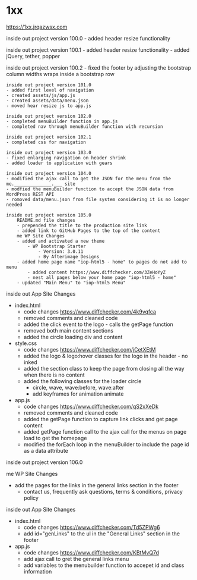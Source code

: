 # 1xx

https://1xx.jrqazwsx.com

inside out project version 100.0
	- added header resize functionality
	
inside out project version 100.1
	- added header resize functionality
	- added jQuery, tether, popper

inside out project version 100.2
	- fixed the footer by adjusting the bootstrap column widths wraps inside a bootstrap row
	
	inside out project version 101.0
	- added first level of navigation
	- created assets/js/app.js
	- created assets/data/menu.json
	- moved hear resize js to app.js
	
	inside out project version 102.0
	- completed menuBuilder function in app.js
	- completed nav through menuBuilder function with recursion
	
	inside out project version 102.1
	- completed css for navigation
	
	inside out project version 103.0
	- fixed enlarging navigation on header shrink
	- added loader to application with gears
	
	inside out project version 104.0
	- modified the ajax call to get the JSON for the menu from the me.______________.___ site
	- modfied the menuBuilder function to accept the JSON data from WordPress REST API
	- romoved data/menu.json from file system considering it is no longer needed
	
	inside out project version 105.0 
		README.md file changes 
		- prepended the title to the production site link 
		- added link to GitHub Pages to the top of the content 
		me WP Site Changes 
		- added and activated a new theme 
			- WP Bootstrap Starter 
				- Version: 3.0.11 
				- By Afterimage Designs 
		- added home page name "iop-html5 - home" to pages do not add to menu 
			- added content https://www.diffchecker.com/3ZeHoYyZ 
			- nest all pages below your home page "iop-html5 - home" 
		- updated "Main Menu" to "iop-html5 Menu"

 inside out App Site Changes
 - index.html
      - code changes https://www.diffchecker.com/4k9vqfca
      - removed comments and cleaned code
      - added the click event to the logo - calls the getPage function
      - removed both main content sections
      - added the circle loading div and content
 - style.css
      - code changes https://www.diffchecker.com/jCetXEtM
      - added the logo & logo:hover classes for the logo in the header - no inked
      - added the section class to keep the page from closing all the way when there is no content
      - added the following classes for the loader circle 
           - circle, wave, wave:before, wave:after
           - add keyframes for animation animate
 - app.js
      - code changes https://www.diffchecker.com/qS2xXeDk
      - removed comments and cleaned code
      - added the getPage function to capture link clicks and get page content
      - added getPage function call to the ajax call for the menus on page load to get the homepage
      - modified the forEach loop in the menuBuilder to include the page id as a data attribute
	  
inside out project version 106.0

 me WP Site Changes
 - add the pages for the links in the general links section in the footer
    - contact us, frequently ask questions, terms & conditions, privacy policy
 
 inside out App Site Changes
 - index.html
      - code changes https://www.diffchecker.com/Td5ZPWg6
      - add id="genLinks" to the ul in the "General Links" section in the footer
 - app.js
      - code changes https://www.diffchecker.com/KBtMvQ7d
      - add ajax call to gret the general links menu
      - add variables to the menubuilder function to accepet id and class information   
	  